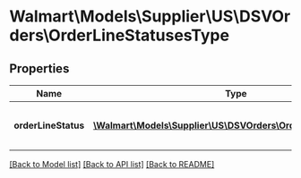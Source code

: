 # Walmart\Models\Supplier\US\DSVOrders\OrderLineStatusesType

## Properties

Name | Type | Description | Notes
------------ | ------------- | ------------- | -------------
**orderLineStatus** | [**\Walmart\Models\Supplier\US\DSVOrders\OrderLineStatusType[]**](OrderLineStatusType.md) | Details about the Order Line status | [optional]


[[Back to Model list]](./) [[Back to API list]](../../../../../README.md#supported-apis) [[Back to README]](../../../../../README.md)
